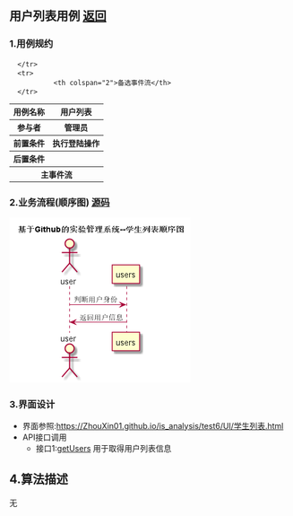 ## 用户列表用例 [返回](../README.MD)

### 1.用例规约

<table>
      <tr>
			   <th>用例名称</th>
			   <th>用户列表</th>
      </tr>
      <tr>
			   <th>参与者</th>
			   <th>管理员</th>
      </tr>
      <tr>
			   <th>前置条件</th>
			   <th>执行登陆操作</th>
      </tr>
      <tr>
			   <th>后置条件</th>
			   <th></th>
      </tr>
      <tr>
			   <th colspan="2">主事件流</th>
      </tr>
      <tr>

      </tr>
      <tr>
			   <th colspan="2">备选事件流</th>
      </tr>
</table>

### 2.业务流程(顺序图) [源码](../时序图/用户列表顺序图.puml)

![业务流程](../时序图/用户列表顺序图.png "用户列表")

### 3.界面设计
* 界面参照:https://ZhouXin01.github.io/is_analysis/test6/UI/学生列表.html
* API接口调用
  * 接口1:[getUsers](../接口/getUsers.md)
  用于取得用户列表信息

## 4.算法描述
  无

